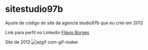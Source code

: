 # sitestudio97b
Ajuste de código do site da agencia studio97b que eu criei em 2012

Link para perfil no Linkedin [Flávio Borges](https://www.linkedin.com/in/flavio-fm-borges/)

Site de 2012
![ezgif com-gif-maker](https://user-images.githubusercontent.com/76125191/121036823-596fa980-c785-11eb-88ed-4cd835431dd3.gif)
